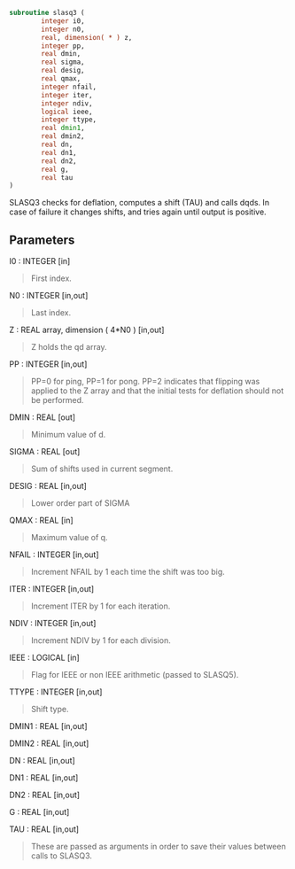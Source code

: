 ```fortran
subroutine slasq3 (
        integer i0,
        integer n0,
        real, dimension( * ) z,
        integer pp,
        real dmin,
        real sigma,
        real desig,
        real qmax,
        integer nfail,
        integer iter,
        integer ndiv,
        logical ieee,
        integer ttype,
        real dmin1,
        real dmin2,
        real dn,
        real dn1,
        real dn2,
        real g,
        real tau
)
```

SLASQ3 checks for deflation, computes a shift (TAU) and calls dqds.
In case of failure it changes shifts, and tries again until output
is positive.

## Parameters
I0 : INTEGER [in]
> First index.

N0 : INTEGER [in,out]
> Last index.

Z : REAL array, dimension ( 4\*N0 ) [in,out]
> Z holds the qd array.

PP : INTEGER [in,out]
> PP=0 for ping, PP=1 for pong.
> PP=2 indicates that flipping was applied to the Z array
> and that the initial tests for deflation should not be
> performed.

DMIN : REAL [out]
> Minimum value of d.

SIGMA : REAL [out]
> Sum of shifts used in current segment.

DESIG : REAL [in,out]
> Lower order part of SIGMA

QMAX : REAL [in]
> Maximum value of q.

NFAIL : INTEGER [in,out]
> Increment NFAIL by 1 each time the shift was too big.

ITER : INTEGER [in,out]
> Increment ITER by 1 for each iteration.

NDIV : INTEGER [in,out]
> Increment NDIV by 1 for each division.

IEEE : LOGICAL [in]
> Flag for IEEE or non IEEE arithmetic (passed to SLASQ5).

TTYPE : INTEGER [in,out]
> Shift type.

DMIN1 : REAL [in,out]

DMIN2 : REAL [in,out]

DN : REAL [in,out]

DN1 : REAL [in,out]

DN2 : REAL [in,out]

G : REAL [in,out]

TAU : REAL [in,out]
> 
> These are passed as arguments in order to save their values
> between calls to SLASQ3.
